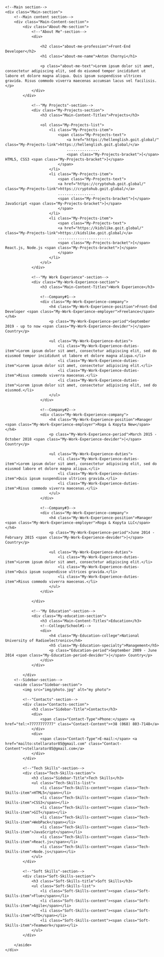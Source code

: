 <html lang="en">
<head>
    <meta charset="UTF-8">
    <meta http-equiv="X-UA-Compatible" content="IE=edge">
    <meta name="viewport" content="width=device-width, initial-scale=1.0">
    <title>Tymur Shcherbyna Curriculum Vitae</title>
    <link rel="preconnect" href="https://fonts.gstatic.com">
    <link href="https://fonts.googleapis.com/css2?family=Montserrat:wght@400;700&display=swap" rel="stylesheet">
    <link rel="stylesheet" href="css/style.css">
</head>
<body>

    <!--Main section-->
    <div class="Main-section">
        <!--Main content section-->
        <div class="Main-Content-section">
            <div class="About-Me-section">
                <!--"About Me"-section-->
                <div>

                    <h2 class="about-me-profession">Front-End Developer</h2>
                    <h1 class="about-me-name">Anton Chornyi</h1>

                    <p class="about-me-text">Lorem ipsum dolor sit amet, consectetur adipiscing elit, sed do eiusmod tempor incididunt ut labore et dolore magna aliqua. Quis ipsum suspendisse ultrices gravida. Risus commodo viverra maecenas accumsan lacus vel facilisis.</p>
                </div>
            </div>

                <!--"My Projects"-section-->
                <div class="My-Projects-section">
                    <h3 class="Main-Content-Titles">Projects</h3>

                    <ol class="My-Projects-list">
                        <li class="My-Projects-item">
                            <span class="My-Projects-text">
                                <a href="https://hellenglish.goit.global/" class="My-Projects-link">https://hellenglish.goit.global/</a>
                                ...............
                                <span class="My-Projects-bracket">[</span> HTML5, CSS3 <span class="My-Projects-bracket">]</span>
                            </span>
                        </li>
                        <li class="My-Projects-item">
                            <span class="My-Projects-text">
                            <a href="https://cryptohub.goit.global/" class="My-Projects-link">https://cryptohub.goit.global/</a>
                            .................
                            <span class="My-Projects-bracket">[</span> JavaScript <span class="My-Projects-bracket">]</span>
                            </span>
                        </li>
                        <li class="My-Projects-item">
                            <span class="My-Projects-text">
                            <a href="https://kidslike.goit.global/" class="My-Projects-link">https://kidslike.goit.global/</a>
                            ........................
                            <span class="My-Projects-bracket">[</span> React.js, Node.js <span class="My-Projects-bracket">]</span>
                            </span>
                        </li>
                    </ol>
                </div>

                <!--"My Work Experience"-section-->
                <div class="My-Work-Experience-section">
                    <h3 class="Main-Content-Titles">Work Experience</h3>

                    <!--Company#1-->
                    <div class="My-Work-Experience-company">
                        <h4 class="My-Work-Experience-position">Front-End Developer <span class="My-Work-Experience-employer">Freelance</span></h4>
                        <p class="My-Work-Experience-period">September 2019 - up to now <span class="My-Work-Experience-devider">|</span> Country</p>

                        <ul class="My-Work-Experience-duties">
                            <li class="My-Work-Experience-duties-item">Lorem ipsum dolor sit amet, consectetur adipiscing elit, sed do eiusmod tempor incididunt ut labore et dolore magna aliqua.</li>
                            <li class="My-Work-Experience-duties-item">Lorem ipsum dolor sit amet, consectetur adipiscing elit.</li>
                            <li class="My-Work-Experience-duties-item">Risus commodo viverra maecenas.</li>
                            <li class="My-Work-Experience-duties-item">Lorem ipsum dolor sit amet, consectetur adipiscing elit, sed do eiusmod.</li>
                        </ul>
                    </div>
                    
                    <!--Company#2-->
                    <div class="My-Work-Experience-company">
                        <h4 class="My-Work-Experience-position">Manager <span class="My-Work-Experience-employer">Roga & Kopyta New</span></h4>
                        <p class="My-Work-Experience-period">March 2015 - October 2018 <span class="My-Work-Experience-devider">|</span> Country</p>
                        
                        <ul class="My-Work-Experience-duties">
                            <li class="My-Work-Experience-duties-item">Lorem ipsum dolor sit amet, consectetur adipiscing elit, sed do eiusmod labore et dolore magna aliqua.</li>
                            <li class="My-Work-Experience-duties-item">Quis ipsum suspendisse ultrices gravida.</li>
                            <li class="My-Work-Experience-duties-item">Risus commodo viverra maecenas.</li>
                        </ul>
                    </div>

                    <!--Company#3-->
                    <div class="My-Work-Experience-company">
                        <h4 class="My-Work-Experience-position">Manager <span class="My-Work-Experience-employer">Roga & Kopyta LLC</span></h4>
                        <p class="My-Work-Experience-period">June 2014 - February 2015 <span class="My-Work-Experience-devider">|</span> Country</p>
                    
                        <ul class="My-Work-Experience-duties">
                            <li class="My-Work-Experience-duties-item">Lorem ipsum dolor sit amet, consectetur adipiscing elit.</li>
                            <li class="My-Work-Experience-duties-item">Quis ipsum suspendisse ultrices gravida.</li>
                            <li class="My-Work-Experience-duties-item">Risus commodo viverra maecenas.</li>
                        </ul>
                    </div>

                </div>

                <!--"My Education"-section-->
                <div class="My-education-section">
                    <h3 class="Main-Content-Titles">Education</h3>
                    <!--College/School#1-->
                    <div>
                        <h4 class="My-Education-college">National University of Radioelectronics</h4>
                        <h5 class="My-Education-specialty">Management</h5>
                        <p class="Education-period">September 2009 - June 2014 <span class="My-Education-period-devider">|</span> Country</p>
                    </div>
                </div>

            </div>
        <!--Sidebar-section-->
        <aside class="Sidebar-section">
            <img src="img/photo.jpg" alt="my photo">

            <!--"Contacts"-section-->
            <div class="Contacts-section">
                <h3 class="Sidebar-Title">Contacts</h3>
                <div>
                    <span class="Contact-Type">Phone:</span> <a href="tel:+77777777777" class="Contact-Content">+38 (068) 803-7148</a>
                </div>
                <div>
                    <span class="Contact-Type">E-mail:</span> <a href="mailto:stellarator85@gmail.com" class="Contact-Content">stellarator85@gmail.com</a>
                </div>
            </div>

            <!--"Tech Skills"-section-->
            <div class="Tech-Skills-section">
                <h3 class="Sidebar-Title">Tech Skills</h3>
                <ul class="Tech-Skills-list">
                    <li class="Tech-Skills-content"><span class="Tech-Skills-item">HTML5</span></li>
                    <li class="Tech-Skills-content"><span class="Tech-Skills-item">CSS3</span></li>
                    <li class="Tech-Skills-content"><span class="Tech-Skills-item">GIT</span></li>
                    <li class="Tech-Skills-content"><span class="Tech-Skills-item">WebPack</span></li>
                    <li class="Tech-Skills-content"><span class="Tech-Skills-item">JavaScript</span></li>
                    <li class="Tech-Skills-content"><span class="Tech-Skills-item">React.js</span></li>
                    <li class="Tech-Skills-content"><span class="Tech-Skills-item">Node.js</span></li>
                </ul>
            </div>
            
            <!--"Soft Skills"-section-->
            <div class="Soft-Skills-section">
                <h3 class="Soft-Skills-title">Soft Skills</h3>
                <ul class="Soft-Skills-list">
                    <li class="Soft-Skills-content"><span class="Soft-Skills-item">Flue</span></li>
                    <li class="Soft-Skills-content"><span class="Soft-Skills-item">Agile</span></li>
                    <li class="Soft-Skills-content"><span class="Soft-Skills-item">GTD</span></li>
                    <li class="Soft-Skills-content"><span class="Soft-Skills-item">Teamwork</span></li>
                </ul>
            </div>

        </aside>
    </div>

</body>
</html>
